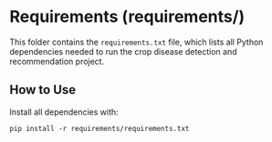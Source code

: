 
# Requirements (requirements/)

This folder contains the `requirements.txt` file, which lists all Python dependencies needed to run the crop disease detection and recommendation project.

## How to Use

Install all dependencies with:

```
pip install -r requirements/requirements.txt
```
